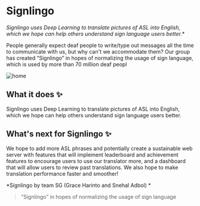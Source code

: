 # Signlingo

*Signlingo uses Deep Learning to translate pictures of ASL into English, which we hope can help others understand sign language users better.**

People generally expect deaf people to write/type out messages all the time to communicate with us, but why can't we accommodate them? Our group has created “Signlingo” in hopes of normalizing the usage of sign language, which is used by more than 70 million deaf peopl

![home](https://snehal-adbol.snehaladbol.repl.co/assets/img/project4.png)


## What it does ✨ 

Signlingo uses Deep Learning to translate pictures of ASL into English, which we hope can help others understand sign language users better.

## What's next for Signlingo ✨ 

We hope to add more ASL phrases and potentially create a sustainable web server with features that will implement leaderboard and achievement features to encourage users to use our translator more, and a dashboard that will allow users to review past translations. We also hope to make translation performance faster and smoother!


*Signlingo by team SG (Grace Harinto and Snehal Adbol) *
> “Signlingo” in hopes of normalizing the usage of sign language
